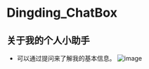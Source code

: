 # Dingding_ChatBox
## 关于我的个人小助手
- 可以通过提问来了解我的基本信息。
![image](https://github.com/user-attachments/assets/278ba3f1-33ee-44bb-a49a-0bc79b264433)
